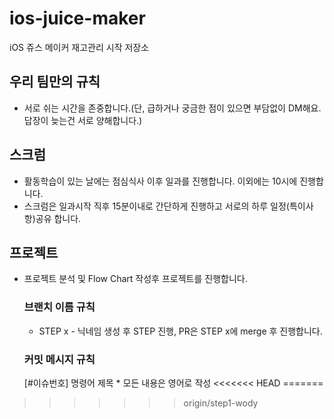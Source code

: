 # ios-juice-maker
iOS 쥬스 메이커 재고관리 시작 저장소

## 우리 팀만의 규칙

- 서로 쉬는 시간을 존중합니다.(단, 급하거나 궁금한 점이 있으면 부담없이 DM해요. 답장이 늦는건 서로 양해합니다.)

## 스크럼

- 활동학습이 있는 날에는 점심식사 이후 일과를 진행합니다. 이외에는 10시에 진행합니다.
- 스크럼은 일과시작 직후 15분이내로 간단하게 진행하고 서로의 하루 일정(특이사항)공유 합니다.

## 프로젝트

- 프로젝트 분석 및 Flow Chart 작성후 프로젝트를 진행합니다.

    ### 브랜치 이름 규칙

    - STEP x - 닉네임 생성 후 STEP 진행, PR은 STEP x에 merge 후 진행합니다.

    ### **커밋 메시지 규칙**

    [#이슈번호] 명령어 제목 * 모든 내용은 영어로 작성
<<<<<<< HEAD
=======
    
    
>>>>>>> origin/step1-wody
